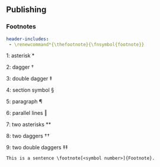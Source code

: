 ## Publishing

### Footnotes

```yaml
header-includes:
 - \renewcommand*{\thefootnote}{\fnsymbol{footnote}}
```

1: asterisk *

2: dagger †

3: double dagger ‡

4: section symbol §

5: paragraph ¶

6: parallel lines ‖

7: two asterisks **

8: two daggers ††

9: two double daggers ‡‡

```
This is a sentence \footnote[<symbol number>]{Footnote}.
```
